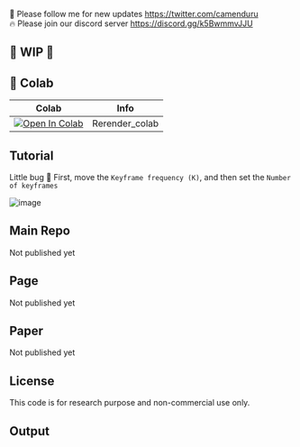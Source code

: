 🐣 Please follow me for new updates https://twitter.com/camenduru <br />
🔥 Please join our discord server https://discord.gg/k5BwmmvJJU

## 🚦 WIP 🚦

## 🦒 Colab

| Colab | Info
| --- | --- |
[![Open In Colab](https://colab.research.google.com/assets/colab-badge.svg)](https://colab.research.google.com/github/camenduru/Rerender-colab/blob/main/Rerender_colab.ipynb) | Rerender_colab

## Tutorial
Little bug 🐜 First, move the `Keyframe frequency (K)`, and then set the `Number of keyframes`

![image](https://github.com/camenduru/Rerender-colab/assets/54370274/7db8af5c-0697-49ce-8ef7-0f4c8d4f0a5d)

## Main Repo
Not published yet

## Page
Not published yet

## Paper
Not published yet

## License
This code is for research purpose and non-commercial use only.

## Output
